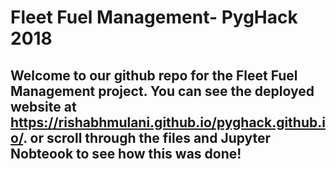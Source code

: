 # Fleet Fuel Management- PygHack 2018
## Welcome to our github repo for the Fleet Fuel Management project. You can see the deployed website at https://rishabhmulani.github.io/pyghack.github.io/. or scroll through the files and Jupyter Nobteook to see how this was done!
